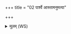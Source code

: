 +++
title = "02 पार्श्वे आस्तामनुमत्या"

+++
<details><summary>मूलम् (WS)</summary>

पार्श्वे आस्तामनुमत्या भगस्यास्तामनूवृजौ ।  
अष्ठीवन्तावब्रवीन्मित्रो ममैतौ केवलाविति ॥ २ ॥
</details>